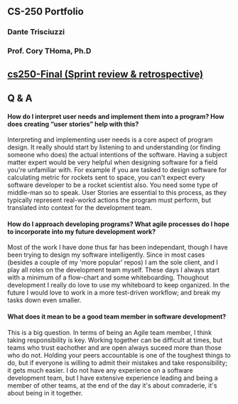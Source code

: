
## CS-250 Portfolio
### Dante Trisciuzzi
### Prof. Cory THoma, Ph.D

## [cs250-Final (Sprint review & retrospective)](https://github.com/Triscuit2311/SNHU-Portfolios/blob/main/CS250/Dante-Trisciuzzi-Final-Review-Retrospective.pdf)

## Q & A

#### **How do I interpret user needs and implement them into a program? How does creating “user stories” help with this?**
  Interpreting and implementing user needs is a core aspect of program design. It really should start by listening to and understanding (or finding someone who does) the actual intentions of the software. Having a subject matter expert would be very helpful when designing software for a field you're unfamiliar with. For example if you are tasked to design software for calculating metric for rockets sent to space, you can't expect every software developer to be a rocket scientist also. You need some type of middle-man so to speak. User Stories are essential to this process, as they typically represent real-workd actions the program must perform, but translated into context for the development team.


#### **How do I approach developing programs? What agile processes do I hope to incorporate into my future development work?**
  Most of the work I have done thus far has been independant, though I have been trying to design my software intelligently. Since in most cases (besides a couple of my 'more popular' repos) I am the sole client, and I play all roles on the development team myself. These days I always start with a minimum of a flow-chart and some whiteboarding. Thoughout development I really do love to use my whiteboard to keep organized. In the future I would love to work in a more test-driven workflow; and break my tasks down even smaller.

#### **What does it mean to be a good team member in software development?**
  This is a big question. In terms of being an Agile team member, I think taking responsibility is key. Working together can be difficult at times, but teams who trust eachother and are open always suceed more than those who do not. Holding your peers accountable is one of the toughest things to do, but if everyone is willing to admit their mistakes and take responsibility; it gets much easier. I do not have any experience on a software development team, but I have extensive experience leading and being a member of other teams, at the end of the day it's about comraderie, it's about being in it together.
